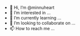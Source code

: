 - 👋 Hi, I’m @minnuheart
- 👀 I’m interested in ...
- 🌱 I’m currently learning ...
- 💞️ I’m looking to collaborate on ...
- 📫 How to reach me ...

<!---
minnuheart/minnuheart is a ✨ special ✨ repository because its `README.md` (this file) appears on your GitHub profile.
You can click the Preview link to take a look at your changes.
--->
